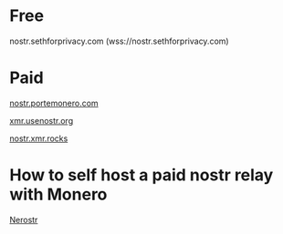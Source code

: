 # Free
nostr.sethforprivacy.com (wss://nostr.sethforprivacy.com)

# Paid
[nostr.portemonero.com](https://nostr.portemonero.com)

[xmr.usenostr.org](https://xmr.usenostr.org)

[nostr.xmr.rocks](https://nostr.xmr.rocks)

# How to self host a paid nostr relay with Monero
[Nerostr](https://codeberg.org/pluja/nerostr)
